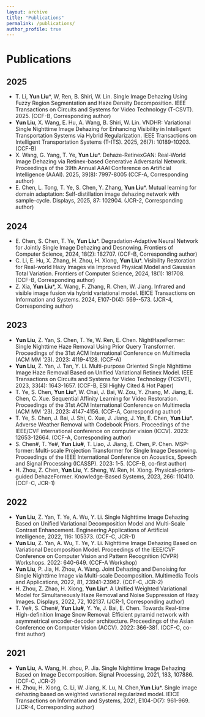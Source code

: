 ```yaml
---
layout: archive
title: "Publications"
permalink: /publications/
author_profile: true
---
```

# Publications

##  2025
- T. Li, **Yun Liu***, W, Ren, B. Shiri, W. Lin. Single Image Dehazing Using Fuzzy Region Segmentation and Haze Density Decomposition. IEEE Transactions on Circuits and Systems for Video Technology (T-CSVT). 2025. (CCF-B, Corresponding author)
- **Yun Liu**, X. Wang, E. Hu, A. Wang, B. Shiri, W. Lin. VNDHR: Variational Single Nighttime Image Dehazing for Enhancing Visibility in Intelligent Transportation Systems via Hybrid Regularization. IEEE Transactions on Intelligent Transportation Systems (T-ITS). 2025, 26(7): 10189-10203. (CCF-B) 
- X. Wang, G. Yang, T. Ye, **Yun Liu***. Dehaze-RetinexGAN: Real-World Image Dehazing via Retinex-based Generative Adversarial Network.  Proceedings of the 39th Annual AAAI Conference on Artificial Intelligence (AAAI). 2025, 39(8): 7997-8005 (CCF-A, Corresponding author)
- E. Chen, L. Tong, T. Ye, S. Chen, Y. Zhang, **Yun Liu***. Mutual learning for domain adaptation: Self-distillation image dehazing network with sample-cycle. Displays, 2025, 87: 102904. (JCR-2, Corresponding author)

##  2024
- E. Chen, S. Chen, T. Ye, **Yun Liu***. Degradation-Adaptive Neural Network for Jointly Single Image Dehazing and Desnowing. Frontiers of Computer Science, 2024, 18(2): 182707. (CCF-B, Corresponding author)
- C. Li, E. Hu, X. Zhang, H. Zhou, H. Xiong, **Yun Liu***. Visibility Restoration for Real-world Hazy Images via Improved Physical Model and Gaussian Total Variation. Frontiers of Computer Science, 2024, 18(1): 181708. (CCF-B, Corresponding author)
- Z. Xia, **Yun Liu***, X. Wang, F. Zhang, R. Chen, W. Jiang. Infrared and visible image fusion via hybrid variational model. IEICE Transactions on Information and Systems. 2024, E107-D(4): 569--573. (JCR-4, Corresponding author)

##  2023
- **Yun Liu**, Z. Yan, S. Chen, T. Ye, W. Ren, E. Chen. NightHazeFormer: Single Nighttime Haze Removal Using Prior Query Transformer. Proceedings of the 31st ACM International Conference on Multimedia (ACM MM '23). 2023: 4119-4128. (CCF-A)
- **Yun Liu**, Z. Yan, J. Tan, Y. Li. Multi-purpose Oriented Single Nighttime Image Haze Removal Based on Unified Variational Retinex Model. IEEE Transactions on Circuits and Systems for Video Technology (TCSVT), 2023, 33(4): 1643-1657. (CCF-B, ESI Highly Cited & Hot Paper)
- T. Ye, S. Chen, **Yun Liu***, W. Chai, J. Bai, W. Zou, Y. Zhang, M. Jiang, E. Chen, C. Xue. Sequential Affinity Learning for Video Restoration. Proceedings of the 31st ACM International Conference on Multimedia (ACM MM '23). 2023: 4147-4156. (CCF-A, Corresponding author)
- T. Ye, S. Chen, J. Bai, J. Shi, C. Xue, J. Jiang, J. Yin, E. Chen, **Yun Liu***. Adverse Weather Removal with Codebook Priors. Proceedings of the IEEE/CVF international conference on computer vision (ICCV). 2023: 12653-12664.  (CCF-A, Corresponding author)
- S. Chen#, T. Ye#, **Yun Liu#**, T. Liao, J. Jiang, E. Chen, P. Chen. MSP-former: Multi-scale Projection Transformer for Single Image Desnowing. Proceedings of the IEEE International Conference on Acoustics, Speech and Signal Processing (ICASSP). 2023: 1-5. (CCF-B, co-first author)
- H. Zhou, Z. Chen, **Yun Liu**, Y. Sheng, W. Ren, H. Xiong. Physical-priors-guided DehazeFormer. Knowledge-Based Systems, 2023, 266: 110410. (CCF-C, JCR-1)
  
##  2022
- **Yun Liu**, Z. Yan, T. Ye, A. Wu, Y. Li. Single Nighttime Image Dehazing Based on Unified Variational Decomposition Model and Multi-Scale Contrast Enhancement. Engineering Applications of Artificial Intelligence, 2022, 116: 105373. (CCF-C, JCR-1)
- **Yun Liu**, Z. Yan, A. Wu, T. Ye, Y. Li. Nighttime Image Dehazing Based on Variational Decomposition Model. Proceedings of the IEEE/CVF Conference on Computer Vision and Pattern Recognition (CVPR) Workshops. 2022: 640-649. (CCF-A Workshop)
- **Yun Liu**, P. Jia, H. Zhou, A. Wang. Joint Dehazing and Denoising for Single Nighttime Image via Multi-scale Decomposition. Multimedia Tools and Applications, 2022, 81, 23941-23962. (CCF-C, JCR-2)
- H. Zhou, Z. Zhao, H. Xiong, **Yun Liu***. A Unified Weighted Variational Model for Simultaneously Haze Removal and Noise Suppression of Hazy Images. Displays, 2022, 72, 102137. (JCR-1, Corresponding author)
- T. Ye#, S. Chen#, **Yun Liu#**, Y. Ye, J. Bai, E. Chen. Towards Real-time High-definition Image Snow Removal: Efficient pyramid network with asymmetrical encoder-decoder architecture. Proceedings of the Asian Conference on Computer Vision (ACCV). 2022: 366-381. (CCF-C, co-first author)

##  2021 
- **Yun Liu**, A. Wang, H. zhou, P. Jia. Single Nighttime Image Dehazing Based on Image Decomposition. Signal Processing, 2021, 183, 107886. (CCF-C, JCR-2)
- H. Zhou, H. Xiong, C. Li, W. Jiang, K. Lu, N. Chen,**Yun Liu***. Single image dehazing based on weighted variational regularized model. IEICE Transactions on Information and Systems, 2021, E104-D(7): 961-969. (JCR-4, Corresponding author)

